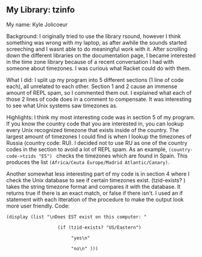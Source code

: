 ## My Library: tzinfo
My name: Kyle Jolicoeur

Background:
I originally tried to use the library rsound, however I think something was wrong with my laptop, as after awhile the sounds
started screeching and I wasnt able to do meaningful work with it. After scrolling down the different libraries on the 
documentation page, I became interested in the time zone library because of a recent conversation I had with someone 
about timezones. I was curious what Racket could do with them.

What I did:
I split up my program into 5 different sections (1 line of code each), all unrelated to each other. Section 1 and 2 cause an immense amount of REPL spam, so I commented them out. I explained what each of those 2 lines of code does in a comment to compensate. It was 
interesting to see what Unix systems saw timezones as.

Highlights:
I think my most interesting code was in section 5 of my program. If you know the country code that you are interested in,
you can lookup every Unix recognized timezone that exists inside of the country. The largest amount of timezones I could find is 
when I lookup the timezones of Russia (country code: RU). I decided not to use RU as one of the country codes in the section to avoid
a lot of REPL spam. As an example, ```(country-code->tzids "ES") ``` checks the timezones which are found in Spain. This produces 
the list ``` (Africa/Ceuta Europe/Madrid Atlantic/Canary) ```. 

Another somewhat less interesting part of my code is in section 4 where I check the Unix database to see if certain timezones
exist. (tzid-exists? <string>) takes the string timezone format and compares it with the database. It returns true if there is an
exact match, or false if there isn't. I used an if statement with each itteration of the procedure to make the output look more user friendly. Code: 

``` 
(display (list "\nDoes EST exist on this computer: "

                   (if (tzid-exists? "US/Eastern")
                   
                        "yes\n"
                        
                        "no\n" ))) 
```
